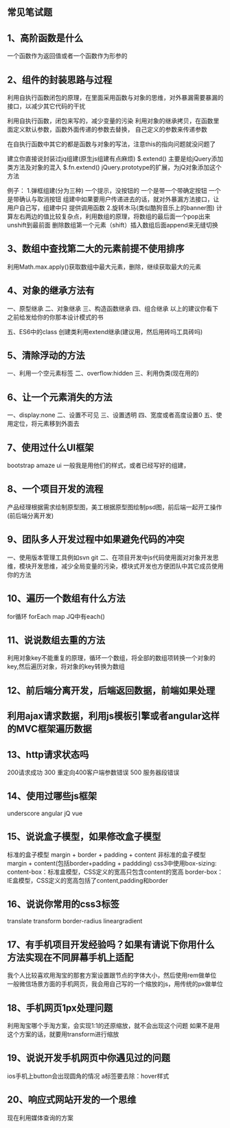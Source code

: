 ## 常见笔试题

1、高阶函数是什么
-------------------------------------------------------
一个函数作为返回值或者一个函数作为形参的


2、组件的封装思路与过程
-------------------------------------------------------
利用自执行函数闭包的原理，在里面采用函数与对象的思维，对外暴漏需要暴漏的接口，以减少其它代码的干扰

 利用自执行函数，闭包来写的，减少变量的污染
 利用对象的继承拷贝，在函数里面定义默认参数，函数外面传递的参数去替换，
 自己定义的参数来传递参数
  
  在自执行函数中其它的都是函数与对象的写法，注意this的指向问题就没问题了


建立你直接说封装过jq组建(原生js组建有点麻烦)
$.extend()      主要是给jQuery添加类方法及对象的混入
$.fn.extend()  jQuery.prototype的扩展，为jQ对象添加这个方法

例子：
1.弹框组建(分为三种)
  一个提示，没按钮的
 一个是带一个带确定按钮
 一个是带确认与取消按钮
 组建中如果要用户传递进去的话，就对外暴漏方法接口，让用户自己写，组建中只
提供调用函数
2.旋转木马(类似酷狗音乐上的banner图)
计算左右两边的值比较复杂点，利用数组的原理，将数组的最后面一个pop出来unshift到最前面
删除数组第一个元素（shift）插入数组后面append来无缝切换

3、数组中查找第二大的元素前提不使用排序
-------------------------------------------------------
利用Math.max.apply()获取数组中最大元素，删除，继续获取最大的元素

4、对象的继承方法有
-------------------------------------------------------
一、原型继承
二、对象继承
三、构造函数继承
四、组合继承
以上的建议你看下之前给发给你的你那本设计模式的书

五、ES6中的class 创建类利用extend继承(建议用，然后用砖吗工具砖吗)

5、清除浮动的方法
-------------------------------------------------------
一、利用一个空元素标签
二、overflow:hidden
三、利用伪类(现在用的)


6、让一个元素消失的方法
-------------------------------------------------------
一、display:none
二、设置不可见
三、设置透明
四、宽度或者高度设置0
五、使用定位，将元素移到外面去

7、使用过什么UI框架
-------------------------------------------------------
bootstrap 
amaze ui 
一般我是用他们的样式，或者已经写好的组建，

8、一个项目开发的流程
-------------------------------------------------------
产品经理根据需求绘制原型图，美工根据原型图绘制psd图，前后端一起开工操作(前后端分离开发)

9、团队多人开发过程中如果避免代码的冲突
-------------------------------------------------------
一、使用版本管理工具例如svn git
二、在项目开发中js代码使用面对对象开发思维，模块开发思维，减少全局变量的污染，模块式开发也方便团队中其它成员使用你的方法

10、遍历一个数组有什么方法
-------------------------------------------------------
for循环  forEach  map  JQ中有each()

11、说说数组去重的方法
-------------------------------------------------------
利用对象key不能重复的原理，循环一个数组，将全部的数组项转换一个对象的key,然后遍历对象，将对象的key转换为数组

12、前后端分离开发，后端返回数据，前端如果处理
-------------------------------------------------------
利用ajax请求数据，利用js模板引擎或者angular这样的MVC框架遍历数据
-------------------------------------------------------
13、http请求状态吗
-------------------------------------------------------
200请求成功 300 重定向400客户端参数错误 500 服务器段错误

14、使用过哪些js框架
-------------------------------------------------------
underscore  angular  jQ vue

15、说说盒子模型，如果修改盒子模型
-------------------------------------------------------
标准的盒子模型 margin + border + padding + content
非标准的盒子模型 margin + content(包括border+padding + paddding)
css3中使用box-sizing:
                     content-box：标准盒模型，CSS定义的宽高只包含content的宽高
                     border-box：IE盒模型，CSS定义的宽高包括了content,padding和border

16、说说你常用的css3标签
-------------------------------------------------------
translate transform border-radius lineargradient

17、有手机项目开发经验吗？如果有请说下你用什么方法实现在不同屏幕手机上适配
-------------------------------------------------------
我个人比较喜欢用淘宝的那套方案设置跟节点的字体大小，然后使用rem做单位
一般微信场景方面的手机网页，我会用自己写的一个缩放的js，用传统的px做单位

18、手机网页1px处理问题
-------------------------------------------------------
利用淘宝哪个手淘方案，会实现1:1的还原缩放，就不会出现这个问题
如果不是用这个方案的话，就要用transform进行缩放

19、说说开发手机网页中你遇见过的问题
-------------------------------------------------------
ios手机上button会出现圆角的情况
a标签要去除：hover样式

20、响应式网站开发的一个思维
-------------------------------------------------------
现在利用媒体查询的方案
